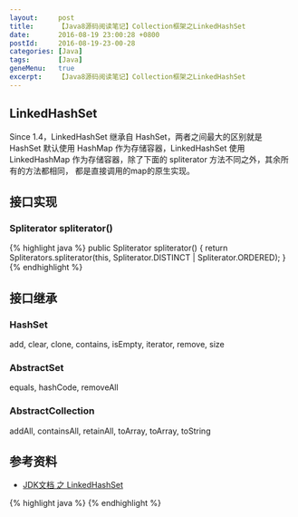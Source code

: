 ```yaml
---
layout:     post
title:      【Java8源码阅读笔记】Collection框架之LinkedHashSet
date:       2016-08-19 23:00:28 +0800
postId:     2016-08-19-23-00-28
categories: [Java]
tags:       [Java]
geneMenu:   true
excerpt:    【Java8源码阅读笔记】Collection框架之LinkedHashSet
---
```


## LinkedHashSet
Since 1.4，LinkedHashSet 继承自 HashSet，两者之间最大的区别就是
HashSet 默认使用 HashMap 作为存储容器，LinkedHashSet 使用 LinkedHashMap
作为存储容器，除了下面的 spliterator 方法不同之外，其余所有的方法都相同，
都是直接调用的map的原生实现。

## 接口实现

### Spliterator<E> spliterator()
{% highlight java %}
public Spliterator<E> spliterator() {
    return Spliterators.spliterator(this, Spliterator.DISTINCT | Spliterator.ORDERED);
}
{% endhighlight %}

## 接口继承

### HashSet
add, clear, clone, contains, isEmpty, iterator, remove, size

### AbstractSet
equals, hashCode, removeAll

### AbstractCollection
addAll, containsAll, retainAll, toArray, toArray, toString

## 参考资料

* [JDK文档 之 LinkedHashSet](https://docs.oracle.com/javase/8/docs/api/java/util/LinkedHashSet.html)

{% highlight java %}
{% endhighlight %}
